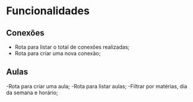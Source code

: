 # Funcionalidades

## Conexões

- Rota para listar o total de conexões realizadas;
- Rota para criar uma nova conexão;

## Aulas

-Rota para criar uma aula;
-Rota para listar aulas;
    -Filtrar por matérias, dia da semana e horário;
